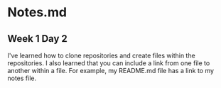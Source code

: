 # Notes.md

## Week 1 Day 2
I've learned how to clone repositories and create files within the repositories. I also learned that you can include a link from one file to another within a file. For example, my README.md file has a link to my notes file.
